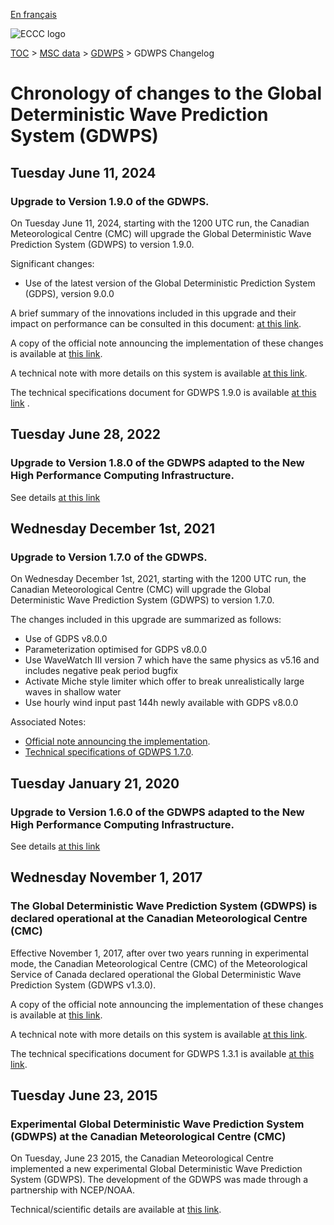 [En français](changelog_gdwps_fr.md)

![ECCC logo](../../img_eccc-logo.png)

[TOC](../../readme_en.md) > [MSC data](../readme_en.md) > [GDWPS](readme_gdwps_en.md) > GDWPS Changelog

# Chronology of changes to the Global Deterministic Wave Prediction System (GDWPS)

## Tuesday June 11, 2024

### Upgrade to Version 1.9.0 of the GDWPS.

On Tuesday June 11, 2024, starting with the 1200 UTC run, the Canadian Meteorological Centre (CMC) will upgrade the Global Deterministic Wave Prediction System (GDWPS) to version 1.9.0.

Significant changes:

* Use of the latest version of the Global Deterministic Prediction System (GDPS), version 9.0.0

A brief summary of the innovations included in this upgrade and their impact on performance can be consulted in this document: [at this link]( https://collaboration.cmc.ec.gc.ca/cmc/CMOI/product_guide/docs/fact_sheets/factsheet_gdwps_e.pdf).

A copy of the official note announcing the implementation of these changes is available at [this link](http://dd.meteo.gc.ca/doc/genots/2024/06/11/NOCN03_CWAO_311455___xxxxx).

A technical note with more details on this system is available [at this link](http://collaboration.cmc.ec.gc.ca/cmc/cmoi/product_guide/docs/tech_notes/technote_gdwps-190_e.pdf).

The technical specifications document for GDWPS 1.9.0 is available [at this link](https://collaboration.cmc.ec.gc.ca/cmc/cmoi/product_guide/docs/tech_specifications/tech_specifications_GDWPS_1.9.0_e.pdf) .


## Tuesday June 28, 2022

### Upgrade to Version 1.8.0 of the GDWPS adapted to the New High Performance Computing Infrastructure.

See details [at this link](../changelog_multisystems_en.md)

## Wednesday December 1st, 2021

### Upgrade to Version 1.7.0 of the GDWPS.

On Wednesday December 1st, 2021, starting with the 1200 UTC run, the Canadian Meteorological Centre (CMC) will upgrade the Global Deterministic Wave Prediction System (GDWPS) to version 1.7.0.

The changes included in this upgrade are summarized as follows:

* Use of GDPS v8.0.0
* Parameterization optimised for GDPS v8.0.0
* Use WaveWatch III version 7 which have the same physics as v5.16 and includes negative peak period bugfix
* Activate Miche style limiter which offer to break unrealistically large waves in shallow water
* Use hourly wind input past 144h newly available with GDPS v8.0.0

Associated Notes:

* [Official note announcing the implementation](http://dd.weather.gc.ca/doc/genots/2021/11/26/NOCN03_CWAO_262118___50159).
* [Technical specifications of GDWPS 1.7.0](https://collaboration.cmc.ec.gc.ca/cmc/cmoi/product_guide/docs/tech_specifications/tech_specifications_GDWPS_1.7.0_e.pdf).

## Tuesday January 21, 2020

### Upgrade to Version 1.6.0 of the GDWPS adapted to the New High Performance Computing Infrastructure.

See details [at this link](../changelog_multisystems_en.md)

## Wednesday November 1, 2017

### The Global Deterministic Wave Prediction System (GDWPS) is declared operational at the Canadian Meteorological Centre (CMC)

Effective November 1, 2017, after over two years running in experimental mode, the Canadian Meteorological Centre (CMC) of the Meteorological Service of Canada declared operational the Global Deterministic Wave Prediction System (GDWPS v1.3.0).

A copy of the official note announcing the implementation of these changes is available at [this link](http://dd.meteo.gc.ca/doc/genots/2017/10/31/NOCN03_CWAO_311455___01870).

A technical note with more details on this system is available [at this link](https://collaboration.cmc.ec.gc.ca/cmc/cmoi/product_guide/docs/lib/op_systems/doc_opchanges/technote_gdwps_20150623_e.pdf).

The technical specifications document for GDWPS 1.3.1 is available [at this link](https://collaboration.cmc.ec.gc.ca/cmc/cmoi/product_guide/docs/tech_specifications/tech_specifications_GDWPS_1.3.1_e.pdf).


## Tuesday June 23, 2015

### Experimental Global Deterministic Wave Prediction System (GDWPS) at the Canadian Meteorological Centre (CMC)

On Tuesday, June 23 2015, the Canadian Meteorological Centre implemented a new experimental Global Deterministic Wave Prediction System (GDWPS). The development of the GDWPS was made through a partnership with NCEP/NOAA.

Technical/scientific details are available at [this link](https://collaboration.cmc.ec.gc.ca/cmc/cmoi/product_guide/docs/lib/op_systems/doc_opchanges/technote_gdwps_20150623_e.pdf).


